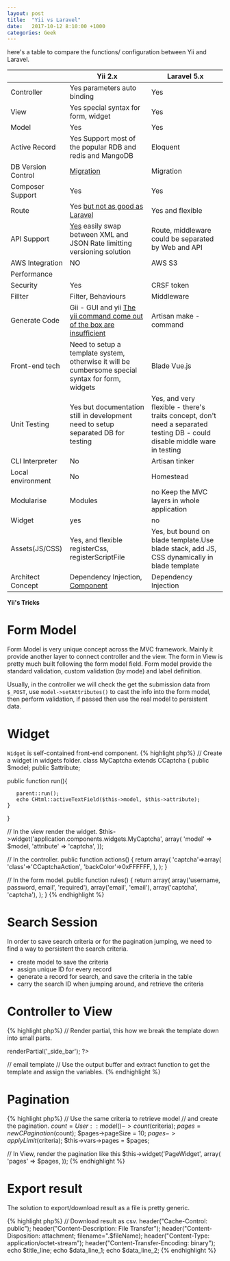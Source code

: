 ```yaml
---
layout: post
title:  "Yii vs Laravel"
date:   2017-10-12 8:10:00 +1000
categories: Geek
---
```


here's a table to compare the functions/ configuration between Yii and Laravel.

|	|Yii 2.x|	Laravel 5.x|
|---|-------|--------------|
|Controller|	Yes parameters auto binding	| Yes|
|View|	Yes special syntax for form, widget|	Yes|
|Model|	Yes|	Yes|
|Active Record|	Yes Support most of the popular RDB and redis and MangoDB|	Eloquent|
|DB Version Control|	[Migration](http://www.yiiframework.com/doc-2.0/guide-db-migrations.html)|	Migration|
|Composer Support|	Yes	|Yes|
|Route|	Yes [but not as good as Laravel](http://www.yiiframework.com/doc-2.0/guide-runtime-routing.html)|	Yes and flexible|
|API Support|	[Yes](http://www.yiiframework.com/doc-2.0/guide-rest-quick-start.html) easily swap between XML and JSON Rate limitting versioning solution|	Route, middleware could be separated by Web and API|
|AWS Integration|	NO	|AWS S3|
|Performance| | |		
|Security|	Yes|	CRSF token|
|Fillter|	Filter, Behaviours|	Middleware|
|Generate Code|	Gii - GUI and yii [The yii command come out of the box are insufficient](http://www.yiiframework.com/doc-2.0/guide-tutorial-console.html)|	Artisan make - command|
|Front-end tech|	Need to setup a template system, otherwise it will be cumbersome special syntax for form, widgets|	Blade Vue.js |
|Unit Testing|	Yes but documentation still in development need to setup separated DB for testing|	Yes, and very flexible - there's traits concept, don't need a separated testing DB - could disable middle ware in testing|
|CLI Interpreter|	No	|Artisan tinker|
|Local environment|	No	|Homestead|
|Modularise|	Modules|	no Keep the MVC layers in whole application|
|Widget|	yes	|no|
|Assets(JS/CSS)|	Yes, and flexible registerCss, registerScriptFile|	Yes, but bound on blade template.Use blade stack, add JS, CSS dynamically in blade template|
|Architect Concept|	Dependency Injection, [Component](http://www.yiiframework.com/doc-2.0/guide-concept-di-container.html)|	Dependency Injection|


**Yii's Tricks**

Form Model
==========
Form Model is very unique concept across the MVC framework. Mainly it provide another layer to connect controller and the view. The form in View is pretty much built following the form model field. Form model provide the standard validation, custom validation (by mode) and label definition.

Usually, in the controller we will check the get the submission data from `$_POST`, use `model->setAttributes()` to cast the info into the form model, then perform validation, if passed then use the real model to persistent data.

Widget
========
`Widget` is self-contained front-end component.
{% highlight php%}
// Create a widget in widgets folder.
class MyCaptcha extends CCaptcha
{
   public $model;
   public $attribute;

   public function run(){

       parent::run();
       echo CHtml::activeTextField($this->model, $this->attribute);
    }
}

// In the view render the widget.
$this->widget('application.components.widgets.MyCaptcha', array(
    'model' => $model,
    'attribute' => 'captcha',
));


// In the controller.
public function actions() {
    return array(
        'captcha'=>array(
            'class'=>'CCaptchaAction',
            'backColor'=>0xFFFFFF,
        ),
    );
}


// In the form model.
public function rules() {
   return array(
       array('username, password, email', 'required'),
       array('email', 'email'),
       array('captcha', 'captcha'),
   );
}
{% endhighlight %}

Search Session
=========
In order to save search criteria or for the pagination jumping, we need to find a way to persistent the search criteria.
  + create model to save the criteria
  + assign unique ID for every record
  + generate a record for search, and save the criteria in the table
  + carry the search ID when jumping around, and retrieve the criteria

Controller to View
==========
{% highlight php%}
// Render partial, this how we break the template down into small parts.
<?php $this->renderPartial('_side_bar'); ?>

// email template
// Use the output buffer and extract function to get the template and assign the variables.
{% endhighlight %}

Pagination
=======
{% highlight php%}
// Use the same criteria to retrieve model
// and create the pagination.
$count = User::model()->count($criteria);
$pages = new CPagination($count);
$pages->pageSize = 10;
$pages->applyLimit($criteria);
$this->vars->pages = $pages;


// In View, render the pagination like this
$this->widget('PageWidget', array(
    'pages' => $pages,
));
{% endhighlight %}

Export result
========
The solution to export/download result as a file is pretty generic.

{% highlight php%}
// Download result as csv.
header("Cache-Control: public");
header("Content-Description: File Transfer");
header("Content-Disposition: attachment; filename=".$fileName);
header("Content-Type: application/octet-stream");
header("Content-Transfer-Encoding: binary");
echo $title_line;
echo $data_line_1;
echo $data_line_2;
{% endhighlight %}
